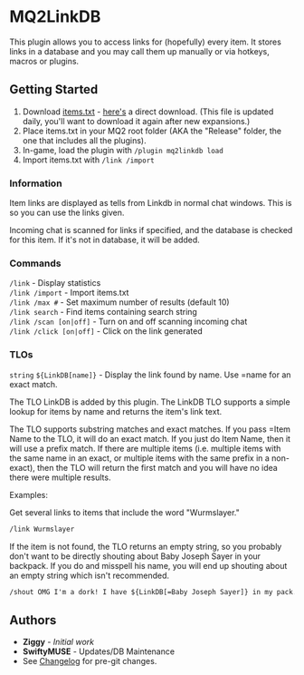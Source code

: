 # MQ2LinkDB

This plugin allows you to access links for (hopefully) every item. It stores links in a database and you may call them up manually or via hotkeys, macros or plugins.

## Getting Started

1. Download [items.txt][itemstxt] - [here's][itemstxt] a direct download. (This file is updated daily, you'll want to download it again after new expansions.)
2. Place items.txt in your MQ2 root folder (AKA the "Release" folder, the one that includes all the plugins).
3. In-game, load the plugin with `/plugin mq2linkdb load`
4. Import items.txt with `/link /import`

### Information

Item links are displayed as tells from Linkdb in normal chat windows. This is so you can use the links given.

Incoming chat is scanned for links if specified, and the database is checked for this item. If it's not in database, it will be added. 

### Commands

`/link` - Display statistics  
`/link /import` - Import items.txt  
`/link /max #` - Set maximum number of results (default 10)  
`/link search` - Find items containing search string  
`/link /scan [on|off]` - Turn on and off scanning incoming chat  
`/link /click [on|off]` - Click on the link generated  

### TLOs

`string` `${LinkDB[name]}` - Display the link found by name. Use =name for an exact match.

The TLO LinkDB is added by this plugin. The LinkDB TLO supports a simple lookup for items by name and returns the item's link text.

The TLO supports substring matches and exact matches. If you pass =Item Name to the TLO, it will do an exact match. If you just do Item Name, then it will use a prefix match.
If there are multiple items (i.e. multiple items with the same name in an exact, or multiple items with the same prefix in a non-exact), then the TLO will return the first
match and you will have no idea there were multiple results.

Examples:

Get several links to items that include the word "Wurmslayer."

```txt
/link Wurmslayer
```

If the item is not found, the TLO returns an empty string, so you probably don't want to be directly shouting about Baby Joseph Sayer in your backpack. If you do and misspell his name, you will end up shouting about an empty string which isn't recommended.

```txt
/shout OMG I'm a dork! I have ${LinkDB[=Baby Joseph Sayer]} in my pack. Ha!
```

## Authors

* **Ziggy** - *Initial work*
* **SwiftyMUSE** - Updates/DB Maintenance
* See [Changelog](CHANGELOG.md) for pre-git changes.


[itemstxt]: https://www.redguides.com/community/resources/items-txt-used-for-mq2linkdb.1720/download "Items.txt"
